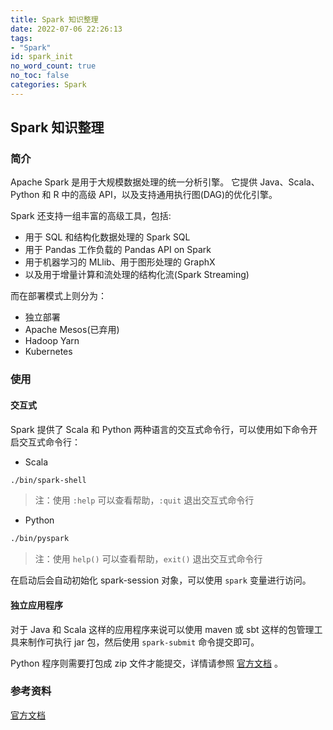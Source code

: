 ```yaml
---
title: Spark 知识整理
date: 2022-07-06 22:26:13
tags:
- "Spark"
id: spark_init
no_word_count: true
no_toc: false
categories: Spark
---
```


## Spark 知识整理

### 简介

Apache Spark 是用于大规模数据处理的统一分析引擎。
它提供 Java、Scala、Python 和 R 中的高级 API，以及支持通用执行图(DAG)的优化引擎。

Spark 还支持一组丰富的高级工具，包括:

- 用于 SQL 和结构化数据处理的 Spark SQL 
- 用于 Pandas 工作负载的 Pandas API on Spark 
- 用于机器学习的 MLlib、用于图形处理的 GraphX
- 以及用于增量计算和流处理的结构化流(Spark Streaming)

而在部署模式上则分为：

- 独立部署
- Apache Mesos(已弃用)
- Hadoop Yarn
- Kubernetes

### 使用

#### 交互式

Spark 提供了 Scala 和 Python 两种语言的交互式命令行，可以使用如下命令开启交互式命令行：

- Scala

```bash
./bin/spark-shell
```

> 注：使用 `:help` 可以查看帮助，`:quit` 退出交互式命令行

- Python

```bash
./bin/pyspark
```

> 注：使用 `help()` 可以查看帮助，`exit()` 退出交互式命令行

在启动后会自动初始化 spark-session 对象，可以使用 `spark` 变量进行访问。

#### 独立应用程序

对于 Java 和 Scala 这样的应用程序来说可以使用 maven 或 sbt 这样的包管理工具来制作可执行 jar 包，然后使用 `spark-submit` 命令提交即可。

Python 程序则需要打包成 zip 文件才能提交，详情请参照 [官方文档](https://spark.apache.org/docs/latest/api/python/user_guide/python_packaging.html) 。

### 参考资料

[官方文档](https://spark.apache.org/docs/latest/)
